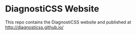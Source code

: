 DiagnostiCSS Website
============================================

This repo contains the DiagnostiCSS website and published at http://diagnosticss.github.io/

